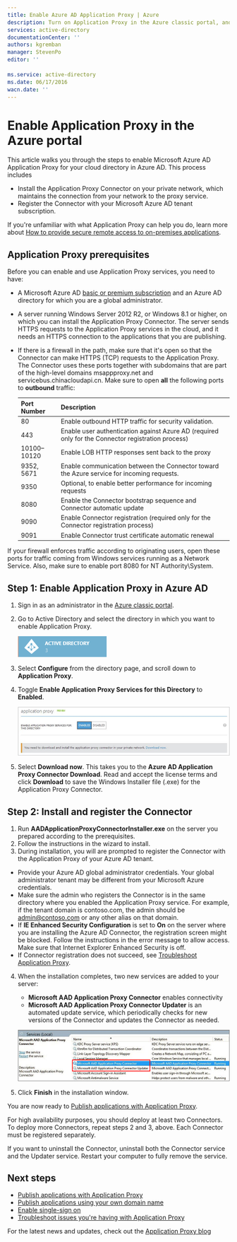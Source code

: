 ```yaml
---
title: Enable Azure AD Application Proxy | Azure
description: Turn on Application Proxy in the Azure classic portal, and install the Connectors for the reverse proxy.
services: active-directory
documentationCenter: ''
authors: kgremban
manager: StevenPo
editor: ''

ms.service: active-directory
ms.date: 06/17/2016
wacn.date: ''
---
```


# Enable Application Proxy in the Azure portal

This article walks you through the steps to enable Microsoft Azure AD Application Proxy for your cloud directory in Azure AD. This process includes

- Install the Application Proxy Connector on your private network, which maintains the connection from your network to the proxy service.
- Register the Connector with your Microsoft Azure AD tenant subscription.

If you're unfamiliar with what Application Proxy can help you do, learn more about [How to provide secure remote access to on-premises applications](active-directory-application-proxy-get-started.md).

## Application Proxy prerequisites
Before you can enable and use Application Proxy services, you need to have:

- A Microsoft Azure AD [basic or premium subscription](./active-directory-editions.md) and an Azure AD directory for which you are a global administrator.
- A server running Windows Server 2012 R2, or Windows 8.1 or higher, on which you can install the Application Proxy Connector. The server sends HTTPS requests to the Application Proxy services in the cloud, and it needs an HTTPS connection to the applications that you are publishing.
- If there is a firewall in the path, make sure that it's open so that the Connector can make HTTPS (TCP) requests to the Application Proxy. The Connector uses these ports together with subdomains that are part of the high-level domains msappproxy.net and servicebus.chinacloudapi.cn. Make sure to open **all** the following ports to **outbound** traffic:

    | Port Number | Description |
    | --- | --- |
    | 80 | Enable outbound HTTP traffic for security validation. |
    | 443 | Enable user authentication against Azure AD (required only for the Connector registration process) |
    | 10100–10120 | Enable LOB HTTP responses sent back to the proxy |
    | 9352, 5671 | Enable communication between the Connector toward the Azure service for incoming requests. |
    | 9350 | Optional, to enable better performance for incoming requests |
    | 8080 | Enable the Connector bootstrap sequence and Connector automatic update |
    | 9090 | Enable Connector registration (required only for the Connector registration process) |
    | 9091 | Enable Connector trust certificate automatic renewal |

If your firewall enforces traffic according to originating users, open these ports for traffic coming from Windows services running as a Network Service. Also, make sure to enable port 8080 for NT Authority\System.

## Step 1: Enable Application Proxy in Azure AD
1. Sign in as an administrator in the [Azure classic portal](https://manage.windowsazure.com/).
2. Go to Active Directory and select the directory in which you want to enable Application Proxy.

    ![Active Directory - icon](./media/active-directory-application-proxy-enable/ad_icon.png)

3. Select **Configure** from the directory page, and scroll down to **Application Proxy**.
4. Toggle **Enable Application Proxy Services for this Directory** to **Enabled**.

    ![Enable Application Proxy](./media/active-directory-application-proxy-enable/app_proxy_enable.png)

5. Select **Download now**. This takes you to the **Azure AD Application Proxy Connector Download**. Read and accept the license terms and click **Download** to save the Windows Installer file (.exe) for the Application Proxy Connector.

## Step 2: Install and register the Connector
1. Run **AADApplicationProxyConnectorInstaller.exe** on the server you prepared according to the prerequisites.
2. Follow the instructions in the wizard to install.
3. During installation, you will are prompted to register the Connector with the Application Proxy of your Azure AD tenant.

  - Provide your Azure AD global administrator credentials. Your global administrator tenant may be different from your Microsoft Azure credentials.
  - Make sure the admin who registers the Connector is in the same directory where you enabled the Application Proxy service. For example, if the tenant domain is contoso.com, the admin should be admin@contoso.com or any other alias on that domain.
  - If **IE Enhanced Security Configuration** is set to **On** on the server where you are installing the Azure AD Connector, the registration screen might be blocked. Follow the instructions in the error message to allow access. Make sure that Internet Explorer Enhanced Security is off.
  - If Connector registration does not succeed, see [Troubleshoot Application Proxy](active-directory-application-proxy-troubleshoot.md).  

4. When the installation completes, two new services are added to your server:

     - **Microsoft AAD Application Proxy Connector** enables connectivity
    - **Microsoft AAD Application Proxy Connector Updater** is an automated update service, which periodically checks for new versions of the Connector and updates the Connector as needed.

    ![App Proxy Connector services - screenshot](./media/active-directory-application-proxy-enable/app_proxy_services.png)

5. Click **Finish** in the installation window.

You are now ready to [Publish applications with Application Proxy](active-directory-application-proxy-publish.md).

For high availability purposes, you should deploy at least two Connectors. To deploy more Connectors, repeat steps 2 and 3, above. Each Connector must be registered separately.

If you want to uninstall the Connector, uninstall both the Connector service and the Updater service. Restart your computer to fully remove the service.

## Next steps

- [Publish applications with Application Proxy](./active-directory-application-proxy-publish.md)
- [Publish applications using your own domain name](./active-directory-application-proxy-custom-domains.md)
- [Enable single-sign on](/documentation/articles/active-directory-application-proxy-sso-using-kcd/)
- [Troubleshoot issues you're having with Application Proxy](/documentation/articles/active-directory-application-proxy-troubleshoot/)

For the latest news and updates, check out the [Application Proxy blog](http://blogs.technet.com/b/applicationproxyblog/)